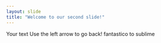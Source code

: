 ```yaml
---
layout: slide
title: "Welcome to our second slide!"
---
```

Your text
Use the left arrow to go back!
fantastico
to sublime
